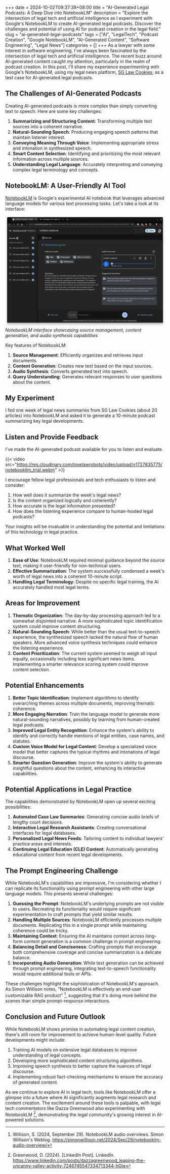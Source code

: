 +++ 
date = 2024-10-02T09:37:39+08:00
title = "AI-Generated Legal Podcasts: A Deep Dive into NotebookLM"
description = "Explore the intersection of legal tech and artificial intelligence as I experiment with Google's NotebookLM to create AI-generated legal podcasts. Discover the challenges and potential of using AI for podcast creation in the legal field."
slug = "ai-generated-legal-podcasts"
tags = ["AI", "LegalTech", "Podcast Creation", "Google NotebookLM", "AI-Generated Content", "Software Engineering", "Legal News"]
categories = []
+++
As a lawyer with some interest in software engineering, I've always been fascinated by the intersection of legal tech and artificial intelligence. The recent buzz around AI-generated content caught my attention, particularly in the realm of podcast creation. In this post, I'll share my experience experimenting with Google's NotebookLM, using my legal news platform, [SG Law Cookies](https://cookies.your-amicus.app), as a test case for AI-generated legal podcasts.

## The Challenges of AI-Generated Podcasts

Creating AI-generated podcasts is more complex than simply converting text to speech. Here are some key challenges:

1. **Summarizing and Structuring Content**: Transforming multiple text sources into a coherent narrative.
2. **Natural-Sounding Speech**: Producing engaging speech patterns that maintain listener interest.
3. **Conveying Meaning Through Voice**: Implementing appropriate stress and intonation in synthesized speech.
4. **Smart Content Selection**: Identifying and prioritizing the most relevant information across multiple sources.
5. **Understanding Legal Language**: Accurately interpreting and conveying complex legal terminology and concepts.

## NotebookLM: A User-Friendly AI Tool

[NotebookLM](https://notebooklm.google.com/) is Google's experimental AI notebook that leverages advanced language models for various text processing tasks. Let's take a look at its interface:

![NotebookLM Interface Screenshot](notebookllm_screenshot.png)
*NotebookLM interface showcasing source management, content generation, and audio synthesis capabilities*

Key features of NotebookLM:

1. **Source Management**: Efficiently organizes and retrieves input documents.
2. **Content Generation**: Creates new text based on the input sources.
3. **Audio Synthesis**: Converts generated text into speech.
4. **Query Understanding**: Generates relevant responses to user questions about the content.

## My Experiment

I fed one week of legal news summaries from SG Law Cookies (about 20 articles) into NotebookLM and asked it to generate a 10-minute podcast summarizing key legal developments.

## Listen and Provide Feedback

I've made the AI-generated podcast available for you to listen and evaluate.

{{< video src="https://res.cloudinary.com/lovelawrobots/video/upload/v1727835775/notebookllm_trial.webm" >}}

I encourage fellow legal professionals and tech enthusiasts to listen and consider:
1. How well does it summarize the week's legal news?
2. Is the content organized logically and coherently?
3. How accurate is the legal information presented?
4. How does the listening experience compare to human-hosted legal podcasts?

Your insights will be invaluable in understanding the potential and limitations of this technology in legal practice.

## What Worked Well

1. **Ease of Use**: NotebookLM required minimal guidance beyond the source text, making it user-friendly for non-technical users.
2. **Effective Summarization**: The system successfully condensed a week's worth of legal news into a coherent 10-minute script.
3. **Handling Legal Terminology**: Despite no specific legal training, the AI accurately handled most legal terms.

## Areas for Improvement

1. **Thematic Organization**: The day-by-day processing approach led to a somewhat disjointed narrative. A more sophisticated topic identification system could improve content structuring.
2. **Natural-Sounding Speech**: While better than the usual text-to-speech experience, the synthesized speech lacked the natural flow of human speakers. More advanced voice synthesis techniques could enhance the listening experience.
3. **Content Prioritization**: The current system seemed to weigh all input equally, occasionally including less significant news items. Implementing a smarter relevance scoring system could improve content selection.

## Potential Enhancements

1. **Better Topic Identification**: Implement algorithms to identify overarching themes across multiple documents, improving thematic coherence.
2. **More Engaging Narration**: Train the language model to generate more natural-sounding narratives, possibly by learning from human-created legal podcasts.
3. **Improved Legal Entity Recognition**: Enhance the system's ability to identify and correctly handle mentions of legal entities, case names, and statutes.
4. **Custom Voice Model for Legal Content**: Develop a specialized voice model that better captures the typical rhythms and intonations of legal discourse.
5. **Smarter Question Generation**: Improve the system's ability to generate insightful questions about the content, enhancing its interactive capabilities.

## Potential Applications in Legal Practice

The capabilities demonstrated by NotebookLM open up several exciting possibilities:

1. **Automated Case Law Summaries**: Generating concise audio briefs of lengthy court decisions.
2. **Interactive Legal Research Assistants**: Creating conversational interfaces for legal databases.
3. **Personalized Legal News Feeds**: Tailoring content to individual lawyers' practice areas and interests.
4. **Continuing Legal Education (CLE) Content**: Automatically generating educational content from recent legal developments.

## The Prompt Engineering Challenge

While NotebookLM's capabilities are impressive, I'm considering whether I can replicate its functionality using prompt engineering with other large language models. This presents several challenges:

1. **Guessing the Prompt**: NotebookLM's underlying prompts are not visible to users. Recreating its functionality would require significant experimentation to craft prompts that yield similar results.
2. **Handling Multiple Sources**: NotebookLM efficiently processes multiple documents. Replicating this in a single prompt while maintaining coherence could be tricky.
3. **Maintaining Context**: Ensuring the AI maintains context across long-form content generation is a common challenge in prompt engineering.
4. **Balancing Detail and Conciseness**: Crafting prompts that encourage both comprehensive coverage and concise summarization is a delicate balance.
5. **Incorporating Audio Generation**: While text generation can be achieved through prompt engineering, integrating text-to-speech functionality would require additional tools or APIs.

These challenges highlight the sophistication of NotebookLM's approach. As Simon Willison notes, "NotebookLM is effectively an end-user customizable RAG product" [^1], suggesting that it's doing more behind the scenes than simple prompt-response interactions.

[^1]: Willison, S. (2024, September 29). NotebookLM audio overviews. Simon Willison's Weblog. https://simonwillison.net/2024/Sep/29/notebooklm-audio-overview/

## Conclusion and Future Outlook

While NotebookLM shows promise in automating legal content creation, there's still room for improvement to achieve human-level quality. Future developments might include:

1. Training AI models on extensive legal databases to improve understanding of legal concepts.
2. Developing more sophisticated content structuring algorithms.
3. Improving speech synthesis to better capture the nuances of legal discourse.
4. Implementing robust fact-checking mechanisms to ensure the accuracy of generated content.

As we continue to explore AI in legal tech, tools like NotebookLM offer a glimpse into a future where AI significantly augments legal research and content creation. The excitement around these tools is palpable, with legal tech commentators like Dazza Greenwood also experimenting with NotebookLM [^2], demonstrating the legal community's growing interest in AI-powered solutions.

[^2]: Greenwood, D. (2024). [LinkedIn Post]. LinkedIn. https://www.linkedin.com/posts/dazzagreenwood_leaping-the-uncanny-valley-activity-7246745547334713344-hGte


